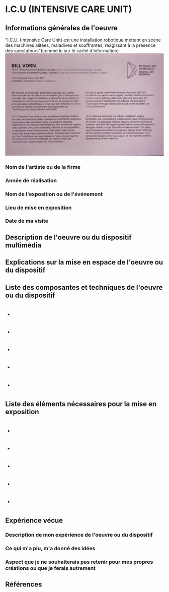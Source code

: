 # I.C.U (INTENSIVE CARE UNIT)

## Informations générales de l'oeuvre
"I.C.U. (Intensive Care Unit) est une installation robotique mettant en scène des machines alitées, maladives et souffrantes, réagissant à la présence des spectateurs"(comme lu sur le cartel d'information)
![photo](photos/bian_icu_cartel.jpg)

### Nom de l'artiste ou de la firme

### Année de réalisation

### Nom de l'exposition ou de l'événement

### Lieu de mise en exposition

###  Date de ma visite

## Description de l'oeuvre ou du dispositif multimédia

## Explications sur la mise en espace de l'oeuvre ou du dispositif 

## Liste des composantes et techniques de l'oeuvre ou du dispositif 
- #
- #
- #
- #
- #

## Liste des éléments nécessaires pour la mise en exposition 
- #
- #
- #
- #
- #

## Expérience vécue

### Description de mon expérience de l'oeuvre ou du dispositif

### Ce qui m'a plu, m'a donné des idées

### Aspect que je ne souhaiterais pas retenir pour mes propres créations ou que je ferais autrement

## Références

